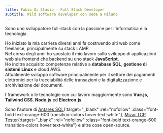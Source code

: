 ```yaml
---
title: Fabio Di Stasio - Full Stack Developer
subtitle: Wild software developer con sede a Milano
---
```

Sono uno sviluppatore full-stack con la passione per l'informatica e la tecnologia.

Ho iniziato la mia carriera diversi anni fa costruendo siti web come freelance, principalmente su stack LAMP.  
Nel corso degli anni ho spostato il mio lavoro sullo sviluppo di applicazioni web sia frontend che backend su uno stack **JavaScript**.  
Ho inoltre acquisito competenze relative a **database SQL**, **gestione di sistemi Linux** e cloud AWS.  
Attualmente sviluppo software principalmente per il settore dei pagamenti elettronici per la tracciabilità delle transazioni e la digitalizzazione e archiviazione dei documenti.  

I framework o le tecnologie con cui lavoro maggiormente sono **Vue.js**, **Tailwind CSS**, **Node.js** ed **Electron.js**.  

Sono l'autore di [Antares SQL](https://github.com/antares-sql/antares){:target="_blank" :rel="nofollow" :class="font-bold text-orange-600 transition-colors hover:text-white"}, [Mizar TCP Tester](https://github.com/Fabio286/mizar){:target="_blank" :rel="nofollow" :class="font-bold text-orange-600 transition-colors hover:text-white"} e altre cose open-source.